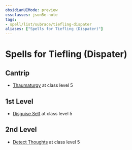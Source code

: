 ```yaml
---
obsidianUIMode: preview
cssclasses: json5e-note
tags:
- spell/list/subrace/tiefling-dispater
aliases: ["Spells for Tiefling (Dispater)"]
---
```

# Spells for Tiefling (Dispater)

## Cantrip

- [Thaumaturgy](thaumaturgy "PHB") at class level 5

## 1st Level

- [Disguise Self](disguise-self "PHB") at class level 5

## 2nd Level

- [Detect Thoughts](detect-thoughts "PHB") at class level 5